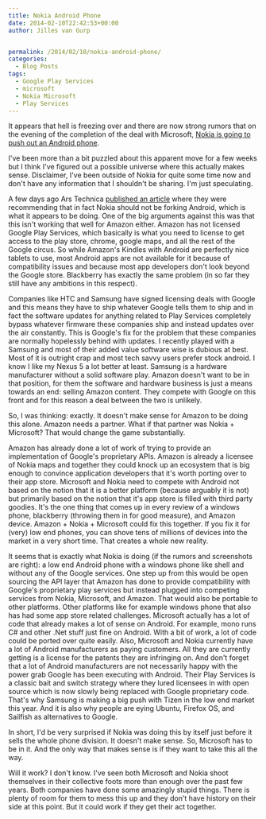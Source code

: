 ```yaml
---
title: Nokia Android Phone
date: 2014-02-10T22:42:53+00:00
author: Jilles van Gurp


permalink: /2014/02/10/nokia-android-phone/
categories:
  - Blog Posts
tags:
  - Google Play Services
  - microsoft
  - Nokia Microsoft
  - Play Services
---
```

It appears that hell is freezing over and there are now strong rumors that on the evening of the completion of the deal with Microsoft, [Nokia is going to push out an Android phone](http://www.theverge.com/2014/2/10/5398322/nokia-x-normandy-android-phone-wsj-rumor).

I've been more than a bit puzzled about this apparent move for a few weeks but I think I've figured out a possible universe where this actually makes sense. Disclaimer, I've been outside of Nokia for quite some time now and don't have any information that I shouldn't be sharing. I'm just speculating. 

A few days ago Ars Technica [published an article](http://arstechnica.com/information-technology/2014/02/neither-microsoft-nokia-nor-anyone-else-should-fork-android-its-unforkable/) where they were recommending that in fact Nokia should not be forking Android, which is what it appears to be doing. One of the big arguments against this was that this isn't working that well for Amazon either. Amazon has not licensed Google Play Services, which basically is what you need to license to get access to the play store, chrome, google maps, and all the rest of the Google circus. So while Amazon's Kindles with Android are perfectly nice tablets to use, most Android apps are not available for it because of compatibility issues and because most app developers don't look beyond the Google store. Blackberry has exactly the same problem (in so far they still have any ambitions in this respect).

Companies like HTC and Samsung have signed licensing deals with Google and this means they have to ship whatever Google tells them to ship and in fact the software updates for anything related to Play Services completely bypass whatever firmware these companies ship and instead updates over the air constantly. This is Google's fix for the problem that these companies are normally hopelessly behind with updates. I recently played with a Samsung and most of their added value software wise is dubious at best. Most of it is outright crap and most tech savvy users prefer stock android. I know I like my Nexus 5 a lot better at least. Samsung is a hardware manufacturer without a solid software play. Amazon doesn't want to be in that position, for them the software and hardware business is just a means towards an end: selling Amazon content. They compete with Google on this front and for this reason a deal between the two is unlikely.

So, I was thinking: exactly. It doesn't make sense for Amazon to be doing this alone. Amazon needs a partner. What if that partner was Nokia + Microsoft? That would change the game substantially.

Amazon has already done a lot of work of trying to provide an implementation of Google's proprietary APIs. Amazon is already a licensee of Nokia maps and together they could knock up an ecosystem that is big enough to convince application developers that it's worth porting over to their app store. Microsoft and Nokia need to compete with Android not based on the notion that it is a better platform (because arguably it is not) but primarily based on the notion that it's app store is filled with third party goodies. It's the one thing that comes up in every review of a windows phone, blackberry (throwing them in for good measure), and Amazon device. Amazon + Nokia + Microsoft could fix this together. If you fix it for (very) low end phones, you can shove tens of millions of devices into the market in a very short time. That creates a whole new reality.

It seems that is exactly what Nokia is doing (if the rumors and screenshots are right): a low end Android phone with a windows phone like shell and without any of the Google services. One step up from this would be open sourcing the API layer that Amazon has done to provide compatibility with Google's proprietary play services but instead plugged into competing services from Nokia, Microsoft, and Amazon. That would also be portable to other platforms. Other platforms like for example windows phone that also has had some app store related challenges. Microsoft actually has a lot of code that already makes a lot of sense on Android. For example, mono runs C# and other .Net stuff just fine on Android. With a bit of work, a lot of code could be ported over quite easily. Also, Microsoft and Nokia currently have a lot of Android manufacturers as paying customers. All they are currently getting is a license for the patents they are infringing on. And don't forget that a lot of Android manufacturers are not necessarily happy with the power grab Google has been executing with Android. Their Play Services is a classic bait and switch strategy where they lured licensees in with open source which is now slowly being replaced with Google proprietary code. That's why Samsung is making a big push with Tizen in the low end market this year. And it is also why people are eying Ubuntu, Firefox OS, and Sailfish as alternatives to Google.

In short, I'd be very surprised if Nokia was doing this by itself just before it sells the whole phone division. It doesn't make sense. So, Microsoft has to be in it. And the only way that makes sense is if they want to take this all the way.

Will it work? I don't know. I've seen both Microsoft and Nokia shoot themselves in their collective foots more than enough over the past few years. Both companies have done some amazingly stupid things. There is plenty of room for them to mess this up and they don't have history on their side at this point. But it could work if they get their act together.